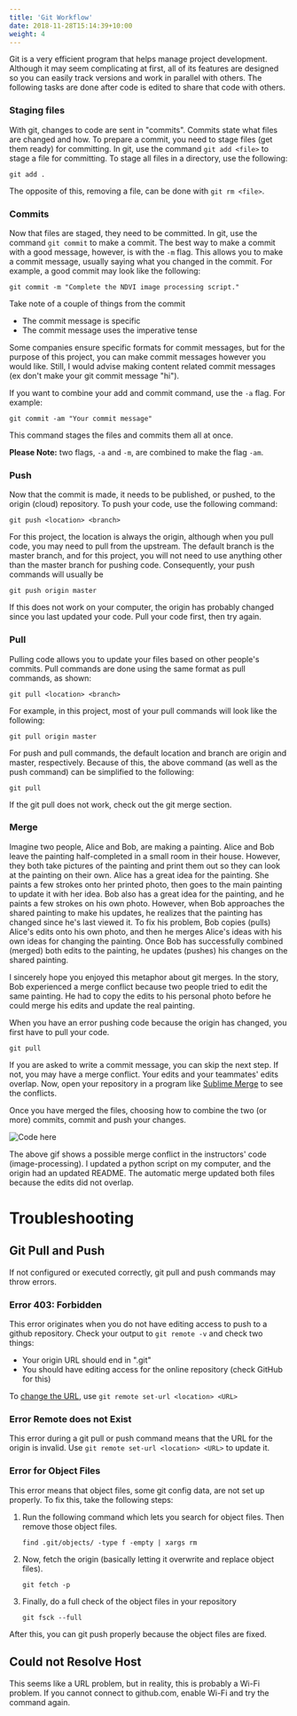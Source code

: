 ```yaml
---
title: 'Git Workflow'
date: 2018-11-28T15:14:39+10:00
weight: 4
---
```


Git is a very efficient program that helps manage project development. Although it may seem complicating at first, all of its features are designed so you can easily track versions and work in parallel with others. The following tasks are done after code is edited to share that code with others. 

### Staging files

With git, changes to code are sent in "commits". Commits state what files are changed and how. To prepare a commit, you need to stage files (get them ready) for committing. In git, use the command `git add <file>` to stage a file for committing. To stage all files in a directory, use the following:
```
git add .
```
The opposite of this, removing a file, can be done with `git rm <file>`.

### Commits 

Now that files are staged, they need to be committed. In git, use the command `git commit` to make a commit. The best way to make a commit with a good message, however, is with the `-m` flag. This allows you to make a commit message, usually saying what you changed in the commit. For example, a good commit may look like the following:
```
git commit -m "Complete the NDVI image processing script."
```
Take note of a couple of things from the commit
* The commit message is specific
* The commit message uses the imperative tense

Some companies ensure specific formats for commit messages, but for the purpose of this project, you can make commit messages however you would like. Still, I would advise making content related commit messages (ex don't make your git commit message "hi").

If you want to combine your add and commit command, use the `-a` flag. For example:
```
git commit -am "Your commit message"
```
This command stages the files and commits them all at once.

**Please Note:** two flags, `-a` and `-m`, are combined to make the flag `-am`.
### Push

Now that the commit is made, it needs to be published, or pushed, to the origin (cloud) repository. To push your code, use the following command:
```
git push <location> <branch>
```
For this project, the location is always the origin, although when you pull code, you may need to pull from the upstream. The default branch is the master branch, and for this project, you will not need to use anything other than the master branch for pushing code. Consequently, your push commands will usually be
```
git push origin master
```
If this does not work on your computer, the origin has probably changed since you last updated your code. Pull your code first, then try again.

### Pull

Pulling code allows you to update your files based on other people's commits. Pull commands are done using the same format as pull commands, as shown:
```
git pull <location> <branch>
```
For example, in this project, most of your pull commands will look like the following:
```
git pull origin master
```
For push and pull commands, the default location and branch are origin and master, respectively. Because of this, the above command (as well as the push command) can be simplified to the following:
```
git pull
```
If the git pull does not work, check out the git merge section.

### Merge

Imagine two people, Alice and Bob, are making a painting. Alice and Bob leave the painting half-completed in a small room in their house. However, they both take pictures of the painting and print them out so they can look at the painting on their own. Alice has a great idea for the painting. She paints a few strokes onto her printed photo, then goes to the main painting to update it with her idea. Bob also has a great idea for the painting, and he paints a few strokes on his own photo. However, when Bob approaches the shared painting to make his updates, he realizes that the painting has changed since he's last viewed it. To fix his problem, Bob copies (pulls) Alice's edits onto his own photo, and then he merges Alice's ideas with his own ideas for changing the painting. Once Bob has successfully combined (merged) both edits to the painting, he updates (pushes) his changes on the shared painting.

I sincerely hope you enjoyed this metaphor about git merges. In the story, Bob experienced a merge conflict because two people tried to edit the same painting. He had to copy the edits to his personal photo before he could merge his edits and update the real painting. 

When you have an error pushing code because the origin has changed, you first have to pull your code.
```
git pull
```

If you are asked to write a commit message, you can skip the next step. If not, you may have a merge conflict. Your edits and your teammates' edits overlap. Now, open your repository in a program like [Sublime Merge](https://www.sublimemerge.com/) to see the conflicts.

Once you have merged the files, choosing how to combine the two (or more) commits, commit and push your changes.

![Code here](/JEFFRIS/git-push-pull-push.gif)

The above gif shows a possible merge conflict in the instructors' code (image-processing). I updated a python script on my computer, and the origin had an updated README. The automatic merge updated both files because the edits did not overlap.

# Troubleshooting

## Git Pull and Push

If not configured or executed correctly, git pull and push commands may throw errors.

### Error 403: Forbidden

This error originates when you do not have editing access to push to a github repository. Check your output to `git remote -v` and check two things:
* Your origin URL should end in ".git"
* You should have editing access for the online repository (check GitHub for this)

To [change the URL](../repository-config), use `git remote set-url <location> <URL>`

### Error Remote does not Exist

This error during a git pull or push command means that the URL for the origin is invalid. Use `git remote set-url <location> <URL>` to update it.

### Error for Object Files

This error means that object files, some git config data, are not set up properly. To fix this, take the following steps:

1. Run the following command which lets you search for object files. Then remove those object files.
	```
	find .git/objects/ -type f -empty | xargs rm
	```

2. Now, fetch the origin (basically letting it overwrite and replace object files).
	```
	git fetch -p
	```

3. Finally, do a full check of the object files in your repository
	```
	git fsck --full
	```

After this, you can git push properly because the object files are fixed.

## Could not Resolve Host

This seems like a URL problem, but in reality, this is probably a Wi-Fi problem. If you cannot connect to github.com, enable Wi-Fi and try the command again.